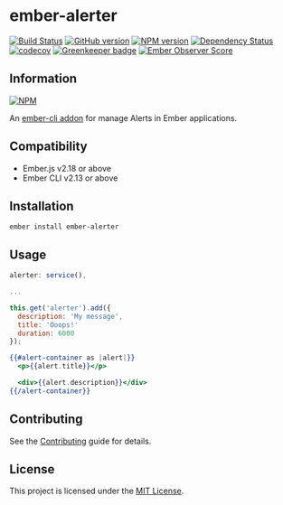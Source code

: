 # ember-alerter

[![Build Status](https://travis-ci.org/BBVAEngineering/ember-alerter.svg?branch=master)](https://travis-ci.org/BBVAEngineering/ember-alerter)
[![GitHub version](https://badge.fury.io/gh/BBVAEngineering%2Fember-alerter.svg)](https://badge.fury.io/gh/BBVAEngineering%2Fember-alerter)
[![NPM version](https://badge.fury.io/js/ember-alerter.svg)](https://badge.fury.io/js/ember-alerter)
[![Dependency Status](https://david-dm.org/BBVAEngineering/ember-alerter.svg)](https://david-dm.org/BBVAEngineering/ember-alerter)
[![codecov](https://codecov.io/gh/BBVAEngineering/ember-alerter/branch/master/graph/badge.svg)](https://codecov.io/gh/BBVAEngineering/ember-alerter)
[![Greenkeeper badge](https://badges.greenkeeper.io/BBVAEngineering/ember-alerter.svg)](https://greenkeeper.io/)
[![Ember Observer Score](https://emberobserver.com/badges/ember-alerter.svg)](https://emberobserver.com/addons/ember-alerter)

## Information

[![NPM](https://nodei.co/npm/ember-alerter.png?downloads=true&downloadRank=true)](https://nodei.co/npm/ember-alerter/)

An [ember-cli addon](http://www.ember-cli.com/) for manage Alerts in Ember applications.


Compatibility
------------------------------------------------------------------------------

* Ember.js v2.18 or above
* Ember CLI v2.13 or above


Installation
------------------------------------------------------------------------------

```
ember install ember-alerter
```


Usage
------------------------------------------------------------------------------

```js
alerter: service(),

...

this.get('alerter').add({
  description: 'My message',
  title: 'Ooops!'
  duration: 6000
});
```

```hbs
{{#alert-container as |alert|}}
  <p>{{alert.title}}</p>

  <div>{{alert.description}}</div>
{{/alert-container}}
```


Contributing
------------------------------------------------------------------------------

See the [Contributing](CONTRIBUTING.md) guide for details.


License
------------------------------------------------------------------------------

This project is licensed under the [MIT License](LICENSE.md).
